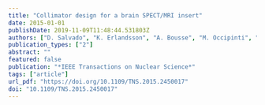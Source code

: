 ```yaml
---
title: "Collimator design for a brain SPECT/MRI insert"
date: 2015-01-01
publishDate: 2019-11-09T11:48:44.531803Z
authors: ["D. Salvado", "K. Erlandsson", "A. Bousse", "M. Occipinti", "C. Fiorini", "B. F. Hutton", " others"]
publication_types: ["2"]
abstract: ""
featured: false
publication: "*IEEE Transactions on Nuclear Science*"
tags: ["article"]
url_pdf: "https://doi.org/10.1109/TNS.2015.2450017"
doi: "10.1109/TNS.2015.2450017"
---
```



